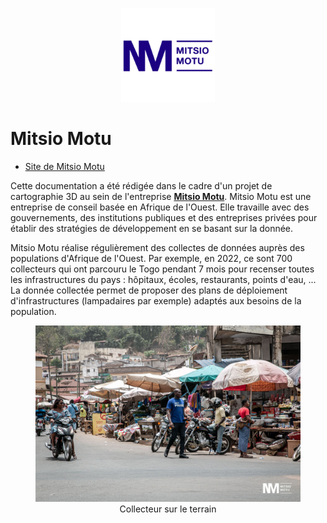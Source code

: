 <figure align="center">
    <p>
        <a href="https://www.mitsiomotu.com/" target="_blank" rel="noopener noreferrer">
            <img src="../images/introduction/mm.png" | width=150/>
        </a>
    </p>
</figure>

# Mitsio Motu

- [Site de Mitsio Motu](https://www.mitsiomotu.com/)

Cette documentation a été rédigée dans le cadre d'un projet de cartographie 3D au sein de l'entreprise **[Mitsio Motu](https://www.mitsiomotu.com/)**. Mitsio Motu est une entreprise de conseil basée en Afrique de l'Ouest. Elle travaille avec des gouvernements, des institutions publiques et des entreprises privées pour établir des stratégies de développement en se basant sur la donnée.

Mitsio Motu réalise régulièrement des collectes de données auprès des populations d'Afrique de l'Ouest. Par exemple, en 2022, ce sont 700 collecteurs qui ont parcouru le Togo pendant 7 mois pour recenser toutes les infrastructures du pays : hôpitaux, écoles, restaurants, points d'eau, ... La donnée collectée permet de proposer des plans de déploiement d'infrastructures (lampadaires par exemple) adaptés aux besoins de la population.

<figure align="center">
    <img src="../images/introduction/mm_prise.jpeg" | width=650/>
    <figcaption>Collecteur sur  le terrain</figcaption>
</figure>
